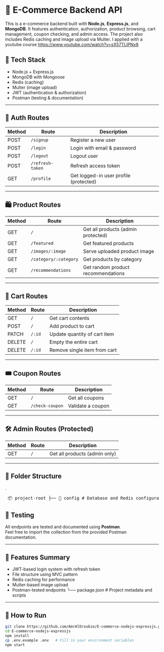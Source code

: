 # 🛒 E-Commerce Backend API

This is a e-commerce backend built with **Node.js**, **Express.js**, and **MongoDB**. It features authentication, authorization, product browsing, cart management, coupon checking, and admin access. The project also includes Redis caching and image upload via Multer.
I applied with a youtube course https://www.youtube.com/watch?v=sX57TLIPNx8

## 🚀 Tech Stack

- Node.js + Express.js
- MongoDB with Mongoose
- Redis (caching)
- Multer (image upload)
- JWT (authentication & authorization)
- Postman (testing & documentation)

---

## 🔐 Auth Routes

| Method | Route            | Description                            |
| ------ | ---------------- | -------------------------------------- |
| POST   | `/signup`        | Register a new user                    |
| POST   | `/login`         | Login with email & password            |
| POST   | `/logout`        | Logout user                            |
| POST   | `/refresh-token` | Refresh access token                   |
| GET    | `/profile`       | Get logged-in user profile (protected) |

---

## 🛍️ Product Routes

| Method | Route                 | Description                        |
| ------ | --------------------- | ---------------------------------- |
| GET    | `/`                   | Get all products (admin protected) |
| GET    | `/featured`           | Get featured products              |
| GET    | `/images/:image`      | Serve uploaded product image       |
| GET    | `/category/:category` | Get products by category           |
| GET    | `/recommendations`    | Get random product recommendations |

---

## 🛒 Cart Routes

| Method | Route  | Description                  |
| ------ | ------ | ---------------------------- |
| GET    | `/`    | Get cart contents            |
| POST   | `/`    | Add product to cart          |
| PATCH  | `/:id` | Update quantity of cart item |
| DELETE | `/`    | Empty the entire cart        |
| DELETE | `/:id` | Remove single item from cart |

---

## 🎟️ Coupon Routes

| Method | Route           | Description       |
| ------ | --------------- | ----------------- |
| GET    | `/`             | Get all coupons   |
| GET    | `/check-coupon` | Validate a coupon |

---

## 🛠️ Admin Routes (Protected)

| Method | Route | Description                   |
| ------ | ----- | ----------------------------- |
| GET    | `/`   | Get all products (admin only) |

---

## 📂 Folder Structure

.

<pre> 📦 project-root ├── 📁 config # Database and Redis configurations ├── 📁 controllers # Route handler logic (auth, products, cart, etc.) ├── 📁 middlewares # Custom middleware (auth, admin, error handling) ├── 📁 models # Mongoose schemas and data models ├── 📁 routes # Express route definitions ├── 📁 uploads # Uploaded images via Multer ├── 📁 utils # Helper functions and utilities ├── 📁 postman # Postman collections and API documentation ├── 📄 .env # Environment variables (not committed) ├── 📄 server.js # Entry point of the application └── 📄 package.json # Project metadata and NPM scripts </pre>

## 🧪 Testing

All endpoints are tested and documented using **Postman**.  
Feel free to import the collection from the provided Postman documentation.

---

## 📸 Features Summary

- JWT-based login system with refresh token
- File structure using MVC pattern
- Redis caching for performance
- Multer-based image upload
- Postman-tested endpoints
  └── package.json # Project metadata and scripts

---

## 📌 How to Run

```bash
git clone https://github.com/AmrAlDroubie/E-commerce-nodejs-expressjs.git
cd E-commerce-nodejs-expressjs
npm install
cp .env.example .env   # Fill in your environment variables
npm start
```
